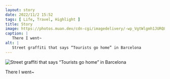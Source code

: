 ```yaml
---
layout: story
date: 2022/11/2 15:52
tags: [ Life, Travel, Highlight ]
title: Story
image: https://photos.muan.dev/cdn-cgi/imagedelivery/-wp_VgtWlgmh1JURQ8t1mg/7511f5a0-8f47-4d40-ccaf-b075d2ad0600/public
caption: |
   There I went~
alt: |
   Street graffiti that says “Tourists go home” in Barcelona
---
```


![Street graffiti that says “Tourists go home” in Barcelona](https://photos.muan.dev/cdn-cgi/imagedelivery/-wp_VgtWlgmh1JURQ8t1mg/7511f5a0-8f47-4d40-ccaf-b075d2ad0600/public)

There I went~
